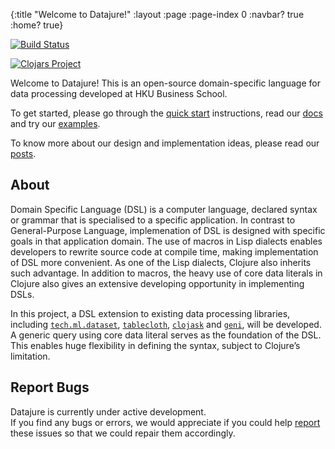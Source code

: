 {:title "Welcome to Datajure!"
 :layout :page
 :page-index 0
 :navbar? true
 :home? true}

[![Build Status](https://github.com/clojure-finance/datajure/actions/workflows/test.yml/badge.svg)](https://github.com/clojure-finance/datajure/actions/workflows/test.yml)

[![Clojars Project](https://clojars.org/com.github.clojure-finance/datajure/latest-version.svg)](https://clojars.org/com.github.clojure-finance/datajure)

Welcome to Datajure! This is an open-source domain-specific language for data processing developed at HKU Business School.

To get started, please go through the [quick start](pages-output/quick-start) instructions, read our [docs](pages-output/docs) and try our [examples](pages-output/examples).

To know more about our design and implementation ideas, please read our [posts](archives).

## About

Domain Specific Language (DSL) is a computer language, declared syntax or grammar that is specialised to a specific application. In contrast to General-Purpose Language, implemenation of DSL is designed with specific goals in that application domain. The use of macros in Lisp dialects enables developers to rewrite source code at compile time, making implementation of DSL more convenient. As one of the Lisp dialects, Clojure also inherits such advantage. In addition to macros, the heavy use of core data literals in Clojure also gives an extensive developing opportunity in implementing DSLs.

In this project, a DSL extension to existing data processing libraries, including [`tech.ml.dataset`](https://github.com/techascent/tech.ml.dataset), [`tablecloth`](https://github.com/scicloj/tablecloth), [`clojask`](https://github.com/clojure-finance/clojask) and [`geni`](https://github.com/zero-one-group/geni), will be developed. A generic query using core data literal serves as the foundation of the DSL. This enables huge flexibility in defining the syntax, subject to Clojure’s limitation.

## Report Bugs 

Datajure is currently under active development.  
If you find any bugs or errors, we would appreciate if you could help [report](https://github.com/clojure-finance/datajure/issues) these issues so that we could repair them accordingly.
